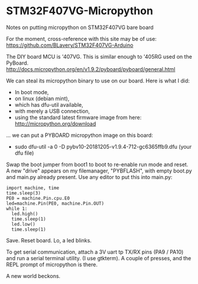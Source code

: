 # STM32F407VG-Micropython
Notes on putting micropython on STM32F407VG bare board

For the moment, cross-reference with this site may be of use:
https://github.com/BLavery/STM32F407VG-Arduino

The DIY board MCU is '407VG. This is similar enough to '405RG used on the PyBoard. http://docs.micropython.org/en/v1.9.2/pyboard/pyboard/general.html

We can steal its micropython binary to use on our board. Here is what I did:

 - In boot mode,
 - on linux (debian mint),
 - which has dfu-util available,
 - with merely a USB connection,
 - using the standard latest firmware image from here: http://micropython.org/download 
 
... we can put a PYBOARD micropython image on this board:

 - sudo dfu-util -a 0 -D pybv10-20181205-v1.9.4-712-gc6365ffb9.dfu      (your dfu file)
 
Swap the boot jumper from boot1 to boot to re-enable run mode and reset. A new "drive" appears on my filemanager, "PYBFLASH", with empty boot.py and main.py already present.  Use any editor to put this into main.py:

```
import machine, time
time.sleep(3)
PE0 = machine.Pin.cpu.E0
led=machine.Pin(PE0, machine.Pin.OUT)
while 1:
  led.high()
  time.sleep(1)
  led.low()
  time.sleep(1)
```

Save. Reset board. Lo, a led blinks. 

To get serial communication, attach a 3V uart tp TX/RX pins (PA9 / PA10) and run a serial terminal utility. (I use gtkterm). A couple of presses, and the REPL prompt of micropython is there. 

A new world beckons.

